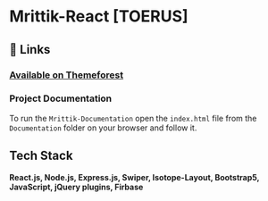 # Mrittik-React [TOERUS]

## 🔗 Links

### [Available on Themeforest](https://themeforest.net/item/mrittik-architecture-and-interior-react-template/46801106?s_rank=10)

### Project Documentation

To run the ``Mrittik-Documentation`` open the ``index.html`` file from the ```Documentation``` folder on your browser and follow it.

## Tech Stack

**React.js, Node.js, Express.js, Swiper, Isotope-Layout, Bootstrap5, JavaScript, jQuery plugins, Firbase**
